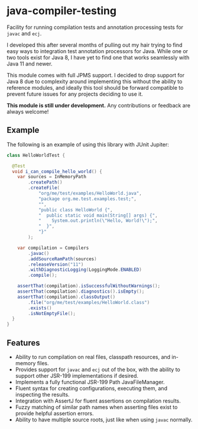 # java-compiler-testing
Facility for running compilation tests and annotation processing tests
for `javac` and `ecj`.

I developed this after several months of pulling out my hair trying to
find easy ways to integration test annotation processors for Java. While
one or two tools exist for Java 8, I have yet to find one that works
seamlessly with Java 11 and newer.

This module comes with full JPMS support. I decided to drop support for
Java 8 due to complexity around implementing this without the ability to
reference modules, and ideally this tool should be forward compatible to
prevent future issues for any projects deciding to use it.

**This module is still under development.** Any contributions or feedback
are always welcome!

## Example

The following is an example of using this library with JUnit Jupiter:

```java
class HelloWorldTest {

  @Test
  void i_can_compile_hello_world() {
    var sources = InMemoryPath
        .createPath()
        .createFile(
            "org/me/test/examples/HelloWorld.java",
            "package org.me.test.examples.test;",
            "",
            "public class HelloWorld {",
            "  public static void main(String[] args) {",
            "    System.out.println(\"Hello, World!\");",
            "  }",
            "}"
        );

    var compilation = Compilers
        .javac()
        .addSourceRamPath(sources)
        .releaseVersion("11")
        .withDiagnosticLogging(LoggingMode.ENABLED)
        .compile();

    assertThat(compilation).isSuccessfulWithoutWarnings();
    assertThat(compilation).diagnostics().isEmpty();
    assertThat(compilation).classOutput()
        .file("org/me/test/examples/HelloWorld.class")
        .exists()
        .isNotEmptyFile();
  }
}
```

## Features

- Ability to run compilation on real files, classpath resources,
  and in-memory files.
- Provides support for `javac` and `ecj` out of the box, with the
  ability to support other JSR-199 implementations if desired.
- Implements a fully functional JSR-199 Path JavaFileManager.
- Fluent syntax for creating configurations, executing them, and
  inspecting the results.
- Integration with AssertJ for fluent assertions on compilation
  results.
- Fuzzy matching of similar path names when asserting files exist
  to provide helpful assertion errors.
- Ability to have multiple source roots, just like when using
  `javac` normally.
